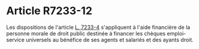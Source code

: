 # Article R7233-12

  
Les dispositions de l'article [L. 7233-4][1] s'appliquent à l'aide financière de la personne morale de droit public destinée à financer les chèques emploi-service universels au bénéfice de ses agents et salariés et des ayants droit.

 [1]: /affichCodeArticle.do?cidTexte=LEGITEXT000006072050&idArticle=LEGIARTI000006904706&dateTexte=&categorieLien=cid